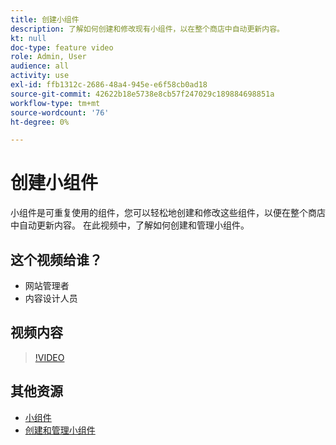 ```yaml
---
title: 创建小组件
description: 了解如何创建和修改现有小组件，以在整个商店中自动更新内容。
kt: null
doc-type: feature video
role: Admin, User
audience: all
activity: use
exl-id: ffb1312c-2686-48a4-945e-e6f58cb0ad18
source-git-commit: 42622b18e5738e8cb57f247029c189884698851a
workflow-type: tm+mt
source-wordcount: '76'
ht-degree: 0%

---
```


# 创建小组件

小组件是可重复使用的组件，您可以轻松地创建和修改这些组件，以便在整个商店中自动更新内容。 在此视频中，了解如何创建和管理小组件。

## 这个视频给谁？

- 网站管理者
- 内容设计人员

## 视频内容

>[!VIDEO](https://video.tv.adobe.com/v/343786?quality=12&learn=on)

## 其他资源

- [小组件](https://docs.magento.com/user-guide/cms/widgets.html)
- [创建和管理小组件](https://docs.magento.com/user-guide/cms/widget-create.html)
